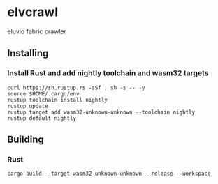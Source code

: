 # elvcrawl
eluvio fabric crawler

## Installing

### Install Rust and add nightly toolchain and wasm32 targets

```
curl https://sh.rustup.rs -sSf | sh -s -- -y
source $HOME/.cargo/env
rustup toolchain install nightly
rustup update
rustup target add wasm32-unknown-unknown --toolchain nightly
rustup default nightly
```

## Building

### Rust
```
cargo build --target wasm32-unknown-unknown --release --workspace

```